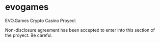 # evogames
EVO.Games Crypto Casino Proyect

Non-disclosure agreement has been accepted to enter into this section of the proyect. Be careful.
